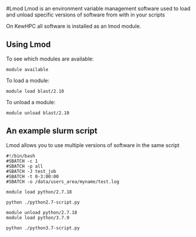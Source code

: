 #Lmod
Lmod is an environment variable management software used to load and unload specific versions of software from with in your scripts

On KewHPC all software is installed as an lmod module.

## Using Lmod
To see which modules are available:

	module available 

To load a module:

	module load blast/2.10 

To unload a module:

	module unload blast/2.10

## An example slurm script
Lmod allows you to use multiple versions of software in the same script

	#!/bin/bash 
	#SBATCH -c 1
	#SBATCH -p all
	#SBATCH -J test_job
	#SBATCH -t 0-3:00:00
	#SBATCH -o /data/users_area/myname/test.log
	
	module load python/2.7.18

	python ./python2.7-script.py 

	module unload python/2.7.18
	module load python/3.7.9

	python ./python3.7-script.py 


